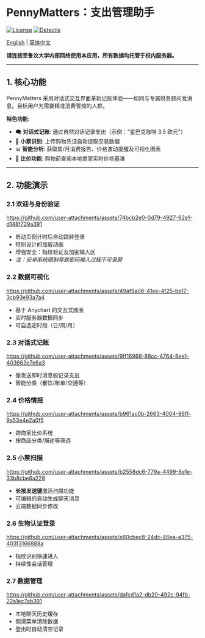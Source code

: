 # PennyMatters：支出管理助手
[![License](https://img.shields.io/github/license/BrownCai/PennyMatters?color=4D7A97&logo=apache)](https://opensource.org/licenses/Apache-2.0)
[![Detectie](https://img.shields.io/badge/Plagiarism_Detectie-ACTIEF-red)](#academic-integrity-warning)

[English](README.md) | [简体中文](README_zh.md)

**请连接至鲁汶大学内部网络使用本应用，所有数据均托管于校内服务器。**

---

## 1. 核心功能

PennyMatters 采用对话式交互界面革新记账体验——如同与专属财务顾问发消息。目标用户为需要精准消费管控的人群。

**特色功能:**  
- 🗨️ **对话式记账**: 通过自然对话记录支出（示例："星巴克咖啡 3.5 欧元"）  
- 📸 **小票识别**: 上传购物凭证自动提取交易数据  
- 📊 **智能分析**: 获取周/月消费报告、价格波动提醒及可视化图表  
- 🛒 **比价功能**: 购物前查询本地商家实时价格基准  

---

## 2. 功能演示

### 2.1 欢迎与身份验证  

https://github.com/user-attachments/assets/74bcb2e0-0d79-4927-92e1-d148f729a391
  
- 启动页倒计时后自动跳转登录  
- 特别设计的加载动画
- 增强安全：指纹验证及加密输入区  
- *注：安卓系统限制导致密码输入过程不可录屏*

### 2.2 数据可视化  

https://github.com/user-attachments/assets/49af9a06-41ee-4f25-be17-3cb93e93a7a4
  
- 基于 Anychart 的交互式图表  
- 实时服务器数据同步  
- 可自选定时段（日/周/月）

### 2.3 对话式记账  

https://github.com/user-attachments/assets/9ff16966-88cc-4764-8ee1-403663e7e6a3
  
- 像发送即时消息般记录支出  
- 智能分类（餐饮/账单/交通等）

### 2.4 价格情报  

https://github.com/user-attachments/assets/b961ac0b-2663-4004-86ff-9a53e4e2a0f5
  
- 跨商家比价系统  
- 按商品分类/描述等筛选

### 2.5 小票扫描  

https://github.com/user-attachments/assets/b2558dc6-779a-4499-8e1e-33b8cbe6a228
  
- **长按发送键**激活扫描功能  
- 可编辑的自动生成聊天消息
- 云端数据同步修改

### 2.6 生物认证登录  

https://github.com/user-attachments/assets/e60cbec8-24dc-46ea-a375-403f3166888a
  
- 指纹识别快速进入  
- 持续性会话管理

### 2.7 数据管理  

https://github.com/user-attachments/assets/dafcd1a2-db20-492c-94fb-22a1ec7ab391
  
- 本地聊天历史缓存  
- 侧滑菜单清除数据  
- 登出时自动清空记录